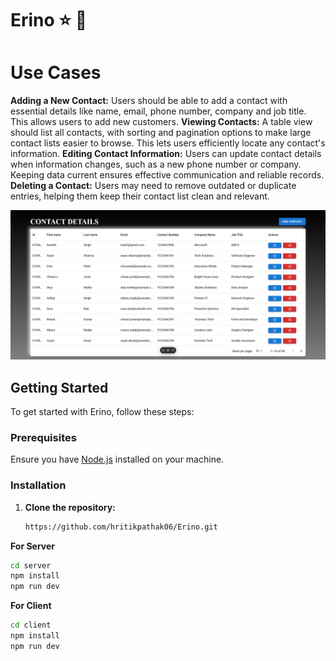 # Erino ⭐ 🌟

# Use Cases
**Adding a New Contact:** Users should be able to add a contact with essential details like name, email, phone number, company and job title. This allows users to add new customers.
**Viewing Contacts:** A table view should list all contacts, with sorting and pagination options to make large contact lists easier to browse. This lets users efficiently locate any contact's information.
**Editing Contact Information:** Users can update contact details when information changes, such as a new phone number or company. Keeping data current ensures effective communication and reliable records.
**Deleting a Contact:** Users may need to remove outdated or duplicate entries, helping them keep their contact list clean and relevant.

![App Logo](client/src/assets/home.png)


## Getting Started

To get started with Erino, follow these steps:

### Prerequisites

Ensure you have [Node.js](https://nodejs.org/) installed on your machine.

### Installation

1. **Clone the repository:**

   ```bash
   https://github.com/hritikpathak06/Erino.git
   ```

**For Server**
   ```bash
   cd server
   npm install
   npm run dev
   ```

**For Client**
   ```bash
   cd client
   npm install
   npm run dev
   ```
   
   
